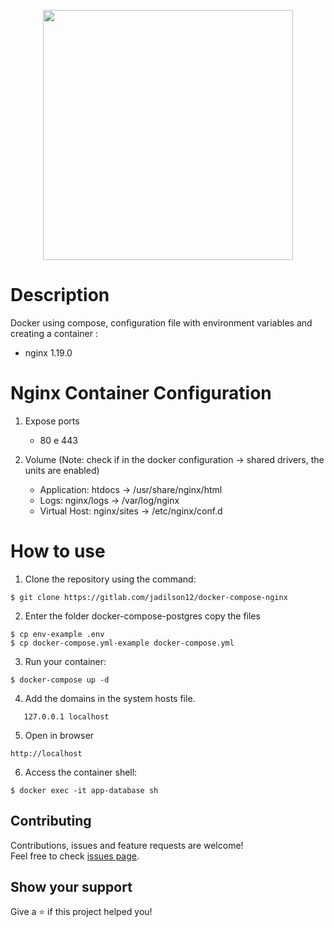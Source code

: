 <p align="center">
   <img src="https://i.imgur.com/nqkqdBz.png" width="400">
</p>

# Description

Docker using compose, configuration file with environment variables and creating a container :

- nginx 1.19.0

# Nginx Container Configuration

1. Expose ports

   - 80 e 443

2. Volume (Note: check if in the docker configuration -> shared drivers, the units are enabled)

   - Application: htdocs -> /usr/share/nginx/html
   - Logs: nginx/logs -> /var/log/nginx
   - Virtual Host: nginx/sites -> /etc/nginx/conf.d

# How to use

1. Clone the repository using the command:

```
$ git clone https://gitlab.com/jadilson12/docker-compose-nginx
```

2. Enter the folder docker-compose-postgres copy the files

```
$ cp env-example .env
$ cp docker-compose.yml-example docker-compose.yml
```

3. Run your container:

```
$ docker-compose up -d
```

4. Add the domains in the system hosts file.

```
   127.0.0.1 localhost
```

5. Open in browser

```
http://localhost
```

6. Access the container shell:

```
$ docker exec -it app-database sh
```

## Contributing

Contributions, issues and feature requests are welcome!<br />Feel free to check [issues page](https://github.com/jadilson12/docker-compose-nginx/issues).

## Show your support

Give a ⭐️ if this project helped you!
